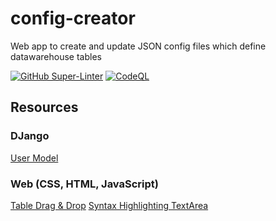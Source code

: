 # config-creator
Web app to create and update JSON config files which define datawarehouse tables


[![GitHub Super-Linter](https://github.com/sean-conkie/sconkie-cloud-composer/workflows/Lint%20Code%20Base/badge.svg)](https://github.com/marketplace/actions/super-linter)
[![CodeQL](https://github.com/sean-conkie/config-creator/actions/workflows/codeql.yml/badge.svg)](https://github.com/sean-conkie/config-creator/actions/workflows/codeql.yml)

## Resources
### DJango
[User Model](https://www.codingforentrepreneurs.com/blog/how-to-create-a-custom-django-user-model)

### Web (CSS, HTML, JavaScript)
[Table Drag & Drop](https://developer.mozilla.org/en-US/docs/Web/API/HTML_Drag_and_Drop_API/File_drag_and_drop)
[Syntax Highlighting TextArea](https://css-tricks.com/creating-an-editable-textarea-that-supports-syntax-highlighted-code/)

